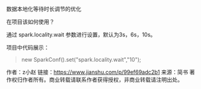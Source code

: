 数据本地化等待时长调节的优化

在项目该如何使用？

通过 spark.locality.wait 参数进行设置，默认为3s，6s，10s。

项目中代码展示：

> new SparkConf().set("spark.locality.wait","10");



作者：z小赵
链接：https://www.jianshu.com/p/99ef69adc2b1
来源：简书
著作权归作者所有。商业转载请联系作者获得授权，非商业转载请注明出处。